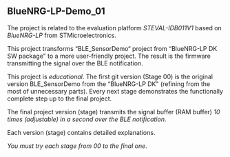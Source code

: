 ## BlueNRG-LP-Demo_01
The project is related to the evaluation platform *STEVAL-IDB011V1* based on _BlueNRG-LP_ from STMicroelectronics. 

This project transforms “BLE_SensorDemo“ project from “BlueNRG-LP DK SW package"  to a more user-friendly project. The result is the firmware transmitting the signal over the BLE notification. 

This project is _educational_. The first git version (Stage 00) is the original version BLE_SensorDemo from the “BlueNRG-LP DK" (refining from the most of unnecessary parts). Every next stage demonstrates the functionally complete step up to the final project. 

The final project version (stage) transmits the signal buffer (RAM buffer) _10 times (adjustable) in a second over the BLE notification_. 

Each version (stage) contains detailed explanations. 

_You must try each stage from 00 to the final one_. 
